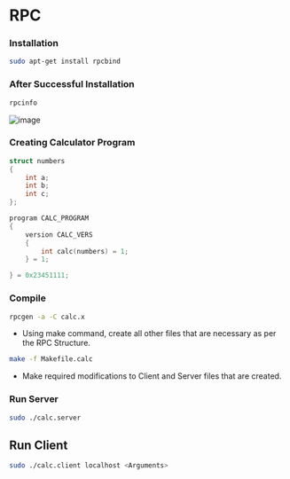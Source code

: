# RPC

### Installation

```bash
sudo apt-get install rpcbind
```

### After Successful Installation 

```bash
rpcinfo
```

![image](https://user-images.githubusercontent.com/52845731/150816460-c695270b-b538-4822-a3b6-2eb05fcbbfa0.png)


### Creating Calculator Program

```c
struct numbers
{
	int a;
	int b;
	int c;
};

program CALC_PROGRAM
{
	version CALC_VERS
	{
		int calc(numbers) = 1;
	} = 1;	

} = 0x23451111;
```

### Compile 

```bash
rpcgen -a -C calc.x
```

- Using make command, create all other files that are necessary as per the RPC Structure. 

```bash
make -f Makefile.calc
```

- Make required modifications to Client and Server files that are created. 

### Run Server

```bash
sudo ./calc.server
```

## Run Client 

```bash
sudo ./calc.client localhost <Arguments>
```
